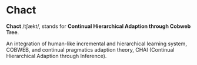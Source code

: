 # Chact

**Chact** /tʃækt/, stands for **Continual Hierarchical Adaption through Cobweb Tree**.

An integration of human-like incremental and hierarchical learning system, COBWEB, and continual pragmatics adaption theory, CHAI (Continual Hierarchical Adaption through Inference).

